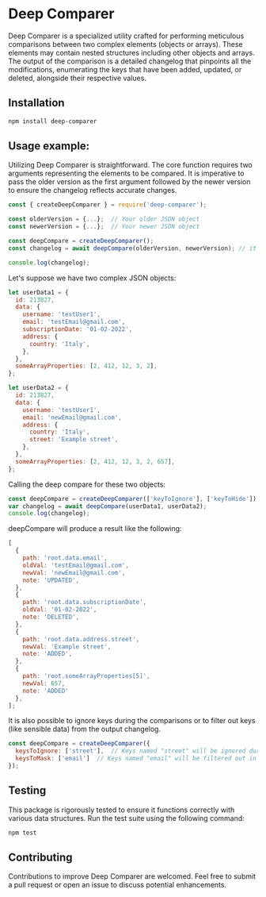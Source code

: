 # Deep Comparer

Deep Comparer is a specialized utility crafted for performing meticulous comparisons between two complex elements (objects or arrays). These elements may contain nested structures including other objects and arrays. The output of the comparison is a detailed changelog that pinpoints all the modifications, enumerating the keys that have been added, updated, or deleted, alongside their respective values.

## Installation 
```bash
npm install deep-comparer
```

## Usage example:

Utilizing Deep Comparer is straightforward. The core function requires two arguments representing the elements to be compared. It is imperative to pass the older version as the first argument followed by the newer version to ensure the changelog reflects accurate changes.

```js
const { createDeepComparer } = require('deep-comparer');

const olderVersion = {...};  // Your older JSON object
const newerVersion = {...};  // Your newer JSON object

const deepCompare = createDeepComparer();
const changelog = await deepCompare(olderVersion, newerVersion); // it can take an optional parameter root

console.log(changelog);
```

Let's suppose we have two complex JSON objects:

```js
let userData1 = {
  id: 213827,
  data: {
    username: 'testUser1',
    email: 'testEmail@gmail.com',
    subscriptionDate: '01-02-2022',
    address: {
      country: 'Italy',
    },
  },
  someArrayProperties: [2, 412, 12, 3, 2],
};

let userData2 = {
  id: 213827,
  data: {
    username: 'testUser1',
    email: 'newEmail@gmail.com',
    address: {
      country: 'Italy',
      street: 'Example street',
    },
  },
  someArrayProperties: [2, 412, 12, 3, 2, 657],
};
```

Calling the deep compare for these two objects:

```js
const deepCompare = createDeepComparer(['keyToIgnore'], ['keyToHide']);
var changelog = await deepCompare(userData1, userData2);
console.log(changelog);
```

deepCompare will produce a result like the following:

```js
[
  {
    path: 'root.data.email',
    oldVal: 'testEmail@gmail.com',
    newVal: 'newEmail@gmail.com',
    note: 'UPDATED',
  },
  {
    path: 'root.data.subscriptionDate',
    oldVal: '01-02-2022',
    note: 'DELETED',
  },
  {
    path: 'root.data.address.street',
    newVal: 'Example street',
    note: 'ADDED',
  },
  { 
    path: 'root.someArrayProperties[5]', 
    newVal: 657, 
    note: 'ADDED' 
  },
];
```

It is also possible to ignore keys during the comparisons or to filter out keys (like sensible data) from the output changelog.

```js
const deepCompare = createDeepComparer({
  keysToIgnore: ['street'],  // Keys named "street" will be ignored during comparison
  keysToMask: ['email']  // Keys named "email" will be filtered out in the changelog
});
```

## Testing
This package is rigorously tested to ensure it functions correctly with various data structures. Run the test suite using the following command:
```bash
npm test
```

## Contributing
Contributions to improve Deep Comparer are welcomed. Feel free to submit a pull request or open an issue to discuss potential enhancements.

